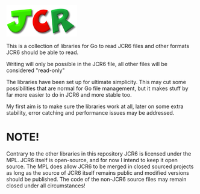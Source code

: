 ![JCR6](https://github.com/Tricky1975/trickyunits_go/blob/master/jcr6/JCR.png?raw=true)

This is a collection of libraries for Go to read JCR6 files and other formats JCR6 should be able to read.

Writing will only be possible in the JCR6 file, all other files will be considered "read-only"

The libraries have been set up for ultimate simplicity. This may cut some possibilities that are normal for Go file management, but it makes stuff by far more easier to do in JCR6 and more stable too. 

My first aim is to make sure the libraries work at all, later on some extra stability, error catching and performance issues may be addressed.



# NOTE!
Contrary to the other libraries in this repository JCR6 is licensed under the MPL.
JCR6 itself is open-source, and for now I intend to keep it open source.
The MPL does allow JCR6 to be merged in closed sourced projects as long as the source of JCR6 itself remains public and modified versions should be published. The code of the non-JCR6 source files may remain closed under all circumstances!

